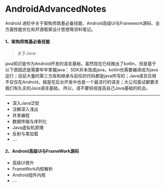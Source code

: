 # AndroidAdvancedNotes
Android 进阶中关于架构师筑基必备技能、Android高级UI与Framework源码、全方面性能优化和开源框架设计思想等资料笔记。

#### 1、架构师筑基必备技能

>关于Java

java知识是作为Android开发的语言基础，虽然现在已经推出了kotlin，但是基于以下原因还是需要牢牢掌握java：
SDK并未改成java，kotlin也需要编译成为java运行；目前大量的第三方库和继承与前任的代码都是java所写的；Java语言应用不仅仅在Android，就是在后台开发中也是一个最流行的语言；大公司面试都要求我们有扎实的Java语言基础。
所以，请不要轻视提高自己Java基础的机会。

---

- 深入Java泛型
- 注解深入浅出 
- 并发编程 
- 数据传输与序列化
- Java虚拟机原理 
- 反射与类加载
- ....

#### 2、Android高级UI与FrameWork源码

- 高级UI晋升
- FrameWork内核解析
- Android组件内核
- ....

